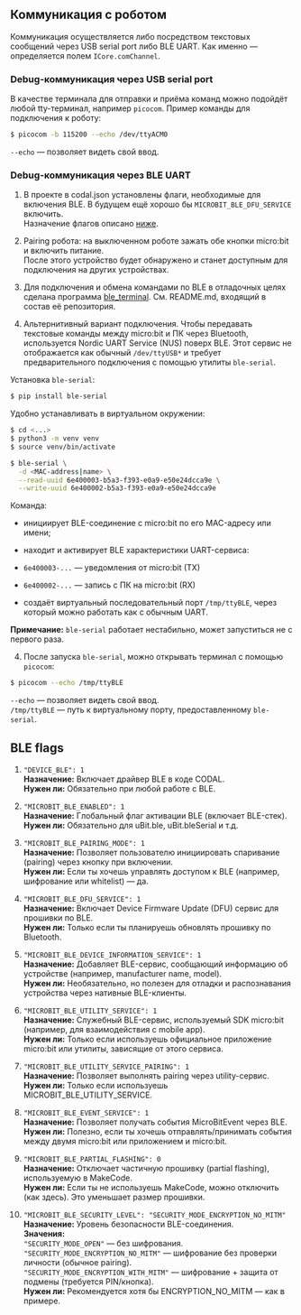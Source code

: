 ## Коммуникация с роботом

Коммуникация осуществляется либо посредством текстовых сообщений через USB serial port либо BLE UART.
Как именно&nbsp;— определяется полем `ICore.comChannel`.

### Debug-коммуникация через USB serial port

В качестве терминала для отправки и приёма команд можно подойдёт любой tty-терминал,
например `picocom`. Пример команды для подключения к роботу:

```bash
$ picocom -b 115200 --echo /dev/ttyACM0
```

`--echo`&nbsp;— позволяет видеть свой ввод.


### Debug-коммуникация через BLE UART

1. В проекте в codal.json установлены флаги, необходимые для включения BLE.
В будущем ещё хорошо бы `MICROBIT_BLE_DFU_SERVICE` включить.\
Назначение флагов описано [ниже](#ble-flags).

1. Pairing робота: на выключенном роботе зажать обе кнопки micro:bit и включить питание.\
После этого устройство будет обнаружено и станет доступным для подключения на других устройствах.

1. Для подключения и обмена командами по BLE в отладочных целях сделана программа [ble_terminal](https://github.com/robot-mitya/mimi-ble-terminal).
См. README.md, входящий в состав её репозитория. 

1. Альтернитивный вариант подключения. Чтобы передавать текстовые команды между micro:bit и ПК через Bluetooth,
используется Nordic UART Service (NUS) поверх BLE. Этот сервис не отображается как обычный `/dev/ttyUSB*` и требует
предварительного подключения с помощью утилиты `ble-serial`.

Установка `ble-serial`:

```bash
$ pip install ble-serial
```

Удобно устанавливать в виртуальном окружении:

```bash
$ cd <...>
$ python3 -m venv venv
$ source venv/bin/activate
```

```bash
$ ble-serial \
  -d <MAC-address|name> \
  --read-uuid 6e400003-b5a3-f393-e0a9-e50e24dcca9e \
  --write-uuid 6e400002-b5a3-f393-e0a9-e50e24dcca9e
```

Команда:

* инициирует BLE-соединение с micro:bit по его MAC-адресу или имени;

* находит и активирует BLE характеристики UART-сервиса:

* `6e400003-...`&nbsp;— уведомления от micro:bit (TX)

* `6e400002-...`&nbsp;— запись с ПК на micro:bit (RX)

* создаёт виртуальный последовательный порт `/tmp/ttyBLE`,
через который можно работать как с обычным UART.

**Примечание:** `ble-serial` работает нестабильно, может запуститься не с первого раза.

4. После запуска `ble-serial`, можно открывать терминал с помощью `picocom`:

```bash
$ picocom --echo /tmp/ttyBLE
```

`--echo`&nbsp;— позволяет видеть свой ввод.\
`/tmp/ttyBLE`&nbsp;— путь к виртуальному порту, предоставленному `ble-serial`.

## BLE flags
1. `"DEVICE_BLE": 1`\
**Назначение:** Включает драйвер BLE в коде CODAL.\
**Нужен ли:** Обязательно при любой работе с BLE.

1. `"MICROBIT_BLE_ENABLED": 1`\
**Назначение:** Глобальный флаг активации BLE (включает BLE-стек).\
**Нужен ли:** Обязательно для uBit.ble, uBit.bleSerial и т.д.

1. `"MICROBIT_BLE_PAIRING_MODE": 1`\
**Назначение:** Позволяет пользователю инициировать спаривание (pairing) через кнопку при включении.\
**Нужен ли:** Если ты хочешь управлять доступом к BLE (например, шифрование или whitelist)&nbsp;— да.

1. `"MICROBIT_BLE_DFU_SERVICE": 1`\
**Назначение:** Включает Device Firmware Update (DFU) сервис для прошивки по BLE.\
**Нужен ли:** Только если ты планируешь обновлять прошивку по Bluetooth.

1. `"MICROBIT_BLE_DEVICE_INFORMATION_SERVICE": 1`\
**Назначение:** Добавляет BLE-сервис, сообщающий информацию об устройстве (например, manufacturer name, model).\
**Нужен ли:** Необязательно, но полезен для отладки и распознавания устройства через нативные BLE-клиенты.

1. `"MICROBIT_BLE_UTILITY_SERVICE": 1`\
**Назначение:** Служебный BLE-сервис, используемый SDK micro:bit (например, для взаимодействия с mobile app).\
**Нужен ли:** Только если используешь официальное приложение micro:bit или утилиты, зависящие от этого сервиса.

1. `"MICROBIT_BLE_UTILITY_SERVICE_PAIRING": 1`\
**Назначение:** Позволяет выполнять pairing через utility-сервис.\
**Нужен ли:** Только если используешь MICROBIT_BLE_UTILITY_SERVICE.

1. `"MICROBIT_BLE_EVENT_SERVICE": 1`\
**Назначение:** Позволяет получать события MicroBitEvent через BLE.\
**Нужен ли:** Полезно, если ты хочешь отправлять/принимать события между двумя micro:bit или приложением и micro:bit.

1. `"MICROBIT_BLE_PARTIAL_FLASHING": 0`\
**Назначение:** Отключает частичную прошивку (partial flashing), используемую в MakeCode.\
**Нужен ли:** Если ты не используешь MakeCode, можно отключить (как здесь). Это уменьшает размер прошивки.

1. `"MICROBIT_BLE_SECURITY_LEVEL": "SECURITY_MODE_ENCRYPTION_NO_MITM"`\
**Назначение:** Уровень безопасности BLE-соединения.\
**Значения:**\
`"SECURITY_MODE_OPEN"`&nbsp;— без шифрования.\
`"SECURITY_MODE_ENCRYPTION_NO_MITM"`&nbsp;— шифрование без проверки личности (обычное pairing).\
`"SECURITY_MODE_ENCRYPTION_WITH_MITM"`&nbsp;— шифрование + защита от подмены (требуется PIN/кнопка).\
**Нужен ли:** Рекомендуется хотя бы ENCRYPTION_NO_MITM&nbsp;— как в примере.
